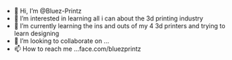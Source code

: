 - 👋 Hi, I’m @Bluez-Printz
- 👀 I’m interested in learning all i can about the 3d printing industry
- 🌱 I’m currently learning the ins and outs of my 4 3d printers and trying to learn designing
- 💞️ I’m looking to collaborate on ...
- 📫 How to reach me ...face.com/bluezprintz

<!---
Bluez-Printz/Bluez-Printz is a ✨ special ✨ repository because its `README.md` (this file) appears on your GitHub profile.
You can click the Preview link to take a look at your changes.
--->
